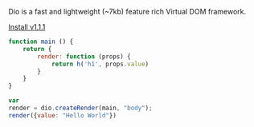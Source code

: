 Dio is a fast and lightweight (~7kb) feature rich Virtual DOM framework.

[Install v1.1.1](./documentation "button")

```javascript
function main () {
	return {
		render: function (props) {
			return h('h1', props.value)
		}
	}
}

var
render = dio.createRender(main, "body");
render({value: "Hello World"})
```